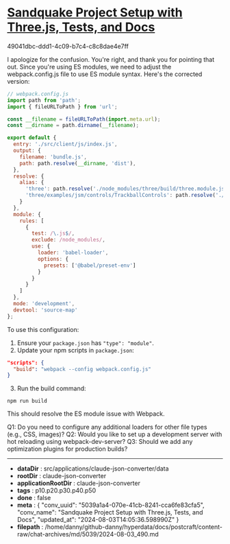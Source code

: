 # [Sandquake Project Setup with Three.js, Tests, and Docs](https://claude.ai/chat/5039a1a4-070e-41cb-8241-cca6fe83cfa5)

49041dbc-ddd1-4c09-b7c4-c8c8dae4e7ff

 I apologize for the confusion. You're right, and thank you for pointing that out. Since you're using ES modules, we need to adjust the webpack.config.js file to use ES module syntax. Here's the corrected version:

```javascript
// webpack.config.js
import path from 'path';
import { fileURLToPath } from 'url';

const __filename = fileURLToPath(import.meta.url);
const __dirname = path.dirname(__filename);

export default {
  entry: './src/client/js/index.js',
  output: {
    filename: 'bundle.js',
    path: path.resolve(__dirname, 'dist'),
  },
  resolve: {
    alias: {
      'three': path.resolve('./node_modules/three/build/three.module.js'),
      'three/examples/jsm/controls/TrackballControls': path.resolve('./node_modules/three/examples/jsm/controls/TrackballControls.js')
    }
  },
  module: {
    rules: [
      {
        test: /\.js$/,
        exclude: /node_modules/,
        use: {
          loader: 'babel-loader',
          options: {
            presets: ['@babel/preset-env']
          }
        }
      }
    ]
  },
  mode: 'development',
  devtool: 'source-map'
};
```

To use this configuration:

1. Ensure your `package.json` has `"type": "module"`.
2. Update your npm scripts in `package.json`:

```json
"scripts": {
  "build": "webpack --config webpack.config.js"
}
```

3. Run the build command:

```
npm run build
```

This should resolve the ES module issue with Webpack.

Q1: Do you need to configure any additional loaders for other file types (e.g., CSS, images)?
Q2: Would you like to set up a development server with hot reloading using webpack-dev-server?
Q3: Should we add any optimization plugins for production builds?

---

* **dataDir** : src/applications/claude-json-converter/data
* **rootDir** : claude-json-converter
* **applicationRootDir** : claude-json-converter
* **tags** : p10.p20.p30.p40.p50
* **done** : false
* **meta** : {
  "conv_uuid": "5039a1a4-070e-41cb-8241-cca6fe83cfa5",
  "conv_name": "Sandquake Project Setup with Three.js, Tests, and Docs",
  "updated_at": "2024-08-03T14:05:36.598990Z"
}
* **filepath** : /home/danny/github-danny/hyperdata/docs/postcraft/content-raw/chat-archives/md/5039/2024-08-03_490.md